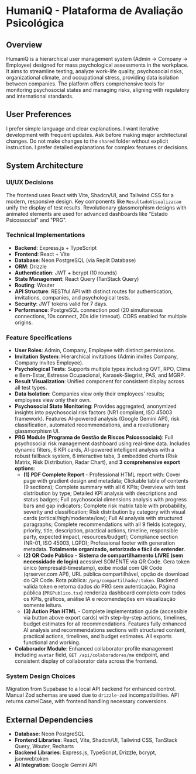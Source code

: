 # HumaniQ - Plataforma de Avaliação Psicológica

## Overview
HumaniQ is a hierarchical user management system (Admin → Company → Employee) designed for mass psychological assessments in the workplace. It aims to streamline testing, analyze work-life quality, psychosocial risks, organizational climate, and occupational stress, providing data isolation between companies. The platform offers comprehensive tools for monitoring psychosocial states and managing risks, aligning with regulatory and international standards.

## User Preferences
I prefer simple language and clear explanations. I want iterative development with frequent updates. Ask before making major architectural changes. Do not make changes to the `shared` folder without explicit instruction. I prefer detailed explanations for complex features or decisions.

## System Architecture

### UI/UX Decisions
The frontend uses React with Vite, Shadcn/UI, and Tailwind CSS for a modern, responsive design. Key components like `ResultadoVisualizacao` unify the display of test results. Revolutionary glassmorphism designs with animated elements are used for advanced dashboards like "Estado Psicossocial" and "PRG".

### Technical Implementations
- **Backend**: Express.js + TypeScript
- **Frontend**: React + Vite
- **Database**: Neon PostgreSQL (via Replit Database)
- **ORM**: Drizzle
- **Authentication**: JWT + bcrypt (10 rounds)
- **State Management**: React Query (TanStack Query)
- **Routing**: Wouter
- **API Structure**: RESTful API with distinct routes for authentication, invitations, companies, and psychological tests.
- **Security**: JWT tokens valid for 7 days.
- **Performance**: PostgreSQL connection pool (20 simultaneous connections, 10s connect, 20s idle timeout). CORS enabled for multiple origins.

### Feature Specifications
- **User Roles**: Admin, Company, Employee with distinct permissions.
- **Invitation System**: Hierarchical invitations (Admin invites Company, Company invites Employee).
- **Psychological Tests**: Supports multiple types including QVT, RPO, Clima e Bem-Estar, Estresse Ocupacional, Karasek-Siegrist, PAS, and MGRP.
- **Result Visualization**: Unified component for consistent display across all test types.
- **Data Isolation**: Companies view only their employees' results; employees view only their own.
- **Psychosocial State Monitoring**: Provides aggregated, anonymized insights into psychosocial risk factors (NR1 compliant, ISO 45003 framework). Features AI-powered analysis (Google Gemini API), risk classification, automated recommendations, and a revolutionary glassmorphism UI.
- **PRG Module (Programa de Gestão de Riscos Psicossociais)**: Full psychosocial risk management dashboard using real-time data. Includes dynamic filters, 6 KPI cards, AI-powered intelligent analysis with a robust fallback system, 6 interactive tabs, 3 embedded charts (Risk Matrix, Risk Distribution, Radar Chart), and **3 comprehensive export options**: 
  - **(1) PDF Complete Report** - Professional HTML report with: Cover page with gradient design and metadata; Clickable table of contents (9 sections); Complete summary with all 6 KPIs; Overview with test distribution by type; Detailed KPI analysis with descriptions and status badges; Full psychosocial dimensions analysis with progress bars and gap indicators; Complete risk matrix table with probability, severity and classification; Risk distribution by category with visual cards (critical/high/moderate/low); Full AI analysis with structured paragraphs; Complete recommendations with all 9 fields (category, priority, title, description, practical actions, timeline, responsible party, expected impact, resources/budget); Compliance section (NR-01, ISO 45003, LGPD); Professional footer with generation metadata. **Totalmente organizado, setorizado e fácil de entender.**
  - **(2) QR Code Público** - **Sistema de compartilhamento LIVRE (sem necessidade de login)** acessível SOMENTE via QR Code. Gera token único (empresaId-timestamp), exibe modal com QR Code (qrserver.com API), URL pública compartilhável, opção de download do QR Code. Rota pública: `/prg/compartilhado/:token`. Backend valida token e retorna dados do PRG sem autenticação. Página pública (`PRGPublico.tsx`) renderiza dashboard completo com todos os KPIs, gráficos, análise IA e recomendações em visualização somente leitura.
  - **(3) Action Plan HTML** - Complete implementation guide (accessible via button above export cards) with step-by-step actions, timelines, budget estimates for all recommendations.
  Features fully enhanced AI analysis and recommendations sections with structured content, practical actions, timelines, and budget estimates. All exports functional and working.
- **Colaborador Module**: Enhanced collaborator profile management including `avatar` field, `GET /api/colaboradores/me` endpoint, and consistent display of collaborator data across the frontend.

### System Design Choices
Migration from Supabase to a local API backend for enhanced control. Manual Zod schemas are used due to `drizzle-zod` incompatibilities. API returns camelCase, with frontend handling necessary conversions.

## External Dependencies
- **Database**: Neon PostgreSQL
- **Frontend Libraries**: React, Vite, Shadcn/UI, Tailwind CSS, TanStack Query, Wouter, Recharts
- **Backend Libraries**: Express.js, TypeScript, Drizzle, bcrypt, jsonwebtoken
- **AI Integration**: Google Gemini API